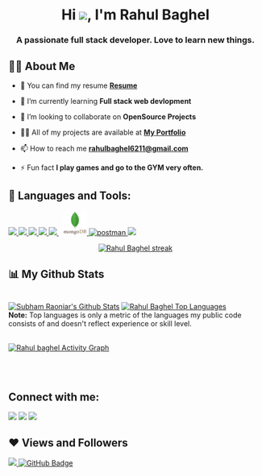 
<h1 align="center">Hi <img src="https://raw.githubusercontent.com/MartinHeinz/MartinHeinz/master/wave.gif" width="30px">, I'm Rahul Baghel</h1>
<h3 align="center">A passionate full stack developer. Love to learn new things.</h3>


## 🙋‍♂️ About Me

- 🔭 You can find my resume **[Resume](https://docs.google.com/document/d/1cLTJV7IoFAfiMmrsTDskHNqtXOlnui8AI-wgialUkZ0/edit?usp=sharing)**

- 🌱 I’m currently learning **Full stack web devlopment**

- 👯 I’m looking to collaborate on **OpenSource Projects**

- 👨‍💻 All of my projects are available at **[My Portfolio](https://rahul-baghel.vercel.app/)**

- 📫 How to reach me **rahulbaghel6211@gmail.com**

- ⚡ Fun fact **I play games and go to the GYM very often.**

## 🚀 Languages and Tools:

<p align="left"> 
    <a href="https://reactjs.org/" target="_blank"> <img src="https://img.icons8.com/color/48/000000/react-native.png"/> </a>
    <a href="https://developer.mozilla.org/en-US/docs/Web/JavaScript" target="_blank"> <img src="https://img.icons8.com/color/48/000000/javascript.png"/> </a> 
    <a href="https://www.w3.org/html/" target="_blank"> <img src="https://img.icons8.com/color/48/000000/html-5.png"/> </a> 
    <a href="https://www.w3schools.com/css/" target="_blank"> <img src="https://img.icons8.com/color/48/000000/css3.png"/> </a> 
    <a style="padding-right:8px;" href="https://nodejs.org" target="_blank"> <img src="https://img.icons8.com/color/48/000000/nodejs.png"/> </a> 
    <a href="https://www.mongodb.com/" target="_blank"> <img src="https://raw.githubusercontent.com/devicons/devicon/master/icons/mongodb/mongodb-original-wordmark.svg" alt="mongodb" width="48" height="48"/> </a> 
    <a href="https://postman.com" target="_blank"> <img src="https://www.vectorlogo.zone/logos/getpostman/getpostman-icon.svg" alt="postman" width="45" height="45"/> </a>   
    <a href="https://git-scm.com/" target="_blank"> <img src="https://img.icons8.com/color/48/000000/git.png"/> </a> 
  
<br/>

<p align="center">
    <a href="https://github.com/rahulbaghel6211/github-readme-streak-stats">
        <img title="🔥 Get streak stats for your profile at git.io/streak-stats" alt="Rahul Baghel streak" src="https://github-readme-streak-stats.herokuapp.com/?user=rahulbaghel6211&theme=black-ice&hide_border=true&stroke=0000&background=060A0CD0"/>
    </a>
</p>

## 📊 My Github Stats

  <br/>
    <a href="https://github.com/rahulbaghel6211/github-readme-stats"><img alt="Subham Raoniar's Github Stats" src="https://github-readme-stats.vercel.app/api?username=rahulbaghel6211&show_icons=true&count_private=true&theme=react&hide_border=true&bg_color=0D1117" /></a>
  <a href="https://github.com/rahulbaghel6211/github-readme-stats"><img alt="Rahul Baghel Top Languages" src="https://github-readme-stats.vercel.app/api/top-langs/?username=rahulbaghel6211&langs_count=8&count_private=true&layout=compact&theme=react&hide_border=true&bg_color=0D1117" /></a>
  <br/>
  <b>Note:</b> Top languages is only a metric of the languages my public code consists of and doesn't reflect experience or skill level.


<br/>
<br/>

<a href="https://github.com/rahulbaghel6211/github-readme-activity-graph"><img alt="Rahul baghel Activity Graph" src="https://activity-graph.herokuapp.com/graph?username=rahulbaghel6211&bg_color=0D1117&color=5BCDEC&line=5BCDEC&point=FFFFFF&hide_border=true" /></a>

<br/>
<br/>

## Connect with me:
<p align="left">

<a href = "https://www.linkedin.com/in/rahul-baghel-296327200/"><img src="https://img.icons8.com/fluent/48/000000/linkedin.png"/></a>
<a href = "https://twitter.com/RahulBa43669063"><img src="https://img.icons8.com/fluent/48/000000/twitter.png"/></a>
<a href = "https://www.instagram.com/baghel6147/?hl=en"><img src="https://img.icons8.com/fluent/48/000000/instagram-new.png"/></a>
</p>

## ❤ Views and Followers
<a href="https://github.com/rahulbaghel6211/github-profile-views-counter">
    <img src="https://komarev.com/ghpvc/?username=rahulbaghel6211">
</a>
<a href="https://github.com/rahulbaghel6211?tab=followers"><img src="https://img.shields.io/github/followers/rahulbaghel6211?label=Followers&style=social" alt="GitHub Badge"></a>
